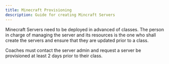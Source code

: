 ```yaml
---
title: Minecraft Provisioning
description: Guide for creating Mincraft Servers
---
```


Minecraft Servers need to be deployed in advanced of classes. The person in charge of managing the server and its resources is the one who shall create the servers and ensure that they are updated prior to a class.

Coaches must contact the server admin and request a server be provisioned at least 2 days prior to their class.
